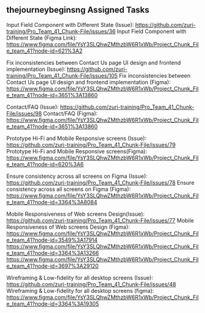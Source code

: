 ## thejourneybeginsng Assigned Tasks
Input Field Component with Different State (Issue): https://github.com/zuri-training/Pro_Team_41_Chunk-File/issues/36
Input Field Component with Different State (Figma Link): https://www.figma.com/file/YsY3SLQhwZMthzbW6R1xWb/Project_Chunk_File_team_41?node-id=621%3A2

Fix inconsistencies between Contact Us page UI design and frontend implementation (Issue): https://github.com/zuri-training/Pro_Team_41_Chunk-File/issues/105
Fix inconsistencies between Contact Us page UI design and frontend implementation (Figma): https://www.figma.com/file/YsY3SLQhwZMthzbW6R1xWb/Project_Chunk_File_team_41?node-id=3651%3A13860

Contact/FAQ (Issue): https://github.com/zuri-training/Pro_Team_41_Chunk-File/issues/98
Contact/FAQ (Figma): https://www.figma.com/file/YsY3SLQhwZMthzbW6R1xWb/Project_Chunk_File_team_41?node-id=3651%3A13860

Prototype Hi-Fi and Mobile Responsive screens (Issue): https://github.com/zuri-training/Pro_Team_41_Chunk-File/issues/79
Prototype Hi-Fi and Mobile Responsive screens(Figma): https://www.figma.com/file/YsY3SLQhwZMthzbW6R1xWb/Project_Chunk_File_team_41?node-id=620%3A6

Ensure consistency across all screens on Figma (Issue): https://github.com/zuri-training/Pro_Team_41_Chunk-File/issues/78
Ensure consistency across all screens on Figma (Figma): https://www.figma.com/file/YsY3SLQhwZMthzbW6R1xWb/Project_Chunk_File_team_41?node-id=3364%3A8084

Mobile Responsiveness of Web screens Design(Issue): https://github.com/zuri-training/Pro_Team_41_Chunk-File/issues/77
Mobile Responsiveness of Web screens Design (Figma): https://www.figma.com/file/YsY3SLQhwZMthzbW6R1xWb/Project_Chunk_File_team_41?node-id=3549%3A17914
https://www.figma.com/file/YsY3SLQhwZMthzbW6R1xWb/Project_Chunk_File_team_41?node-id=3364%3A13266
https://www.figma.com/file/YsY3SLQhwZMthzbW6R1xWb/Project_Chunk_File_team_41?node-id=3697%3A29120

Wireframing & Low-fidelity for all desktop screens (Issue): https://github.com/zuri-training/Pro_Team_41_Chunk-File/issues/48
Wireframing & Low-fidelity for all desktop screens (figma): https://www.figma.com/file/YsY3SLQhwZMthzbW6R1xWb/Project_Chunk_File_team_41?node-id=3364%3A19305
